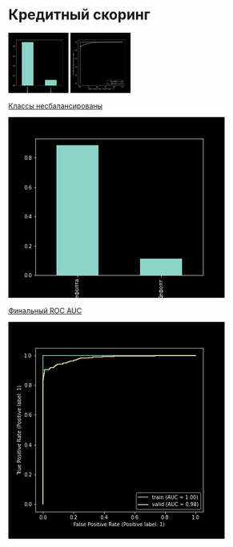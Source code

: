 # Кредитный скоринг


<!DOCTYPE html>
<html>
 <head>
  <meta charset="utf-8">
  <title>Фотографии</title>
 </head>
 <body>
  <p>
    <img src="https://github.com/DenisenkoDS/scoring/blob/main/class.png" alt="Фотография 1" width="120" height="120">
    <img src="https://github.com/DenisenkoDS/scoring/blob/main/roc_auc.png" alt="Фотография 2" width="120" height="120">
  </p>
 </body>
</html>




[Классы несбалансированы](https://github.com/DenisenkoDS/scoring/blob/main/class.png)

![class.png](https://github.com/DenisenkoDS/scoring/blob/main/class.png)

[Финальный ROC AUC](https://github.com/DenisenkoDS/scoring/blob/main/roc_auc.png)

![roc_auc](https://github.com/DenisenkoDS/scoring/blob/main/roc_auc.png)
